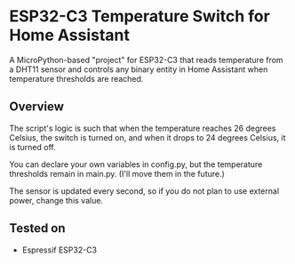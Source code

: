 # ESP32-C3 Temperature Switch for Home Assistant


A MicroPython-based "project" for ESP32-C3 that reads temperature from a DHT11 sensor and controls any binary entity in Home Assistant when temperature thresholds are reached.


## Overview


The script's logic is such that when the temperature reaches 26 degrees Celsius, the switch is turned on, and when it drops to 24 degrees Celsius, it is turned off.

You can declare your own variables in config.py, but the temperature thresholds remain in main.py. (I'll move them in the future.)

The sensor is updated every second, so if you do not plan to use external power, change this value.

## Tested on

- Espressif ESP32-C3
